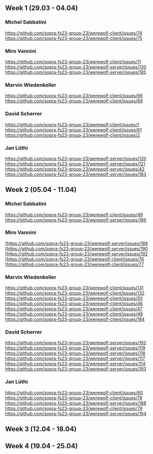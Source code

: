 ## Week 1 (29.03 - 04.04)
### Michel Sabbatini
https://github.com/sopra-fs23-group-23/werewolf-client/issues/74  
https://github.com/sopra-fs23-group-23/werewolf-client/issues/75  

### Miro Vannini
https://github.com/sopra-fs23-group-23/werewolf-client/issues/11  
https://github.com/sopra-fs23-group-23/werewolf-server/issues/130  
https://github.com/sopra-fs23-group-23/werewolf-server/issues/185  

### Marvin Wiedenkeller
https://github.com/sopra-fs23-group-23/werewolf-client/issues/66  
https://github.com/sopra-fs23-group-23/werewolf-client/issues/69  

### David Scherrer
https://github.com/sopra-fs23-group-23/werewolf-client/issues/1  
https://github.com/sopra-fs23-group-23/werewolf-client/issues/61  
https://github.com/sopra-fs23-group-23/werewolf-client/issues/2  

### Jan Lüthi
https://github.com/sopra-fs23-group-23/werewolf-server/issues/120  
https://github.com/sopra-fs23-group-23/werewolf-server/issues/121  
https://github.com/sopra-fs23-group-23/werewolf-server/issues/42  
https://github.com/sopra-fs23-group-23/werewolf-server/issues/183  


## Week 2 (05.04 - 11.04)
### Michel Sabbatini
https://github.com/sopra-fs23-group-23/werewolf-client/issues/49  
https://github.com/sopra-fs23-group-23/werewolf-server/issues/186  

### Miro Vannini
[https://github.com/sopra-fs23-group-23/werewolf-server/issues/189  
[https://github.com/sopra-fs23-group-23/werewolf-server/issues/190  
[https://github.com/sopra-fs23-group-23/werewolf-server/issues/192  
[https://github.com/sopra-fs23-group-23/werewolf-client/issues/76  
[https://github.com/sopra-fs23-group-23/werewolf-client/issues/77

### Marvin Wiedenkeller
https://github.com/sopra-fs23-group-23/werewolf-client/issues/131  
https://github.com/sopra-fs23-group-23/werewolf-client/issues/132  
https://github.com/sopra-fs23-group-23/werewolf-client/issues/50  
https://github.com/sopra-fs23-group-23/werewolf-client/issues/46  
https://github.com/sopra-fs23-group-23/werewolf-client/issues/47  
https://github.com/sopra-fs23-group-23/werewolf-client/issues/48  
https://github.com/sopra-fs23-group-23/werewolf-client/issues/184

### David Scherrer
https://github.com/sopra-fs23-group-23/werewolf-server/issues/192  
https://github.com/sopra-fs23-group-23/werewolf-server/issues/119  
https://github.com/sopra-fs23-group-23/werewolf-server/issues/118  
https://github.com/sopra-fs23-group-23/werewolf-server/issues/117  
https://github.com/sopra-fs23-group-23/werewolf-server/issues/114  
https://github.com/sopra-fs23-group-23/werewolf-server/issues/193

### Jan Lüthi
https://github.com/sopra-fs23-group-23/werewolf-client/issues/60
https://github.com/sopra-fs23-group-23/werewolf-client/issues/78
https://github.com/sopra-fs23-group-23/werewolf-server/issues/188
https://github.com/sopra-fs23-group-23/werewolf-client/issues/79
https://github.com/sopra-fs23-group-23/werewolf-server/issues/194

## Week 3 (12.04 - 18.04)

## Week 4 (19.04 - 25.04)
